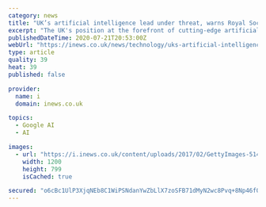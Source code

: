 ```yaml
---
category: news
title: "UK’s artificial intelligence lead under threat, warns Royal Society"
excerpt: "The UK's position at the forefront of cutting-edge artificial intelligence (AI) technology is under threat due to a \"substantial skill shortage\", the"
publishedDateTime: 2020-07-21T20:53:00Z
webUrl: "https://inews.co.uk/news/technology/uks-artificial-intelligence-lead-threat-warns-royal-society-61352"
type: article
quality: 39
heat: 39
published: false

provider:
  name: i
  domain: inews.co.uk

topics:
  - Google AI
  - AI

images:
  - url: "https://i.inews.co.uk/content/uploads/2017/02/GettyImages-514592636.jpg"
    width: 1200
    height: 799
    isCached: true

secured: "o6cBc1UlP3XjqNEb8C1WiPSNdanYwZbLlX7zoSFB71dMyN2wc8Pvq+8Np46f0aACWY/0KchN80KmfJtedSAnud5jnAolukS0z/zBzJ9qlY+UmhnLU/RMwaj28MQZwmqbNc1SHcQ3XRWEgH1kdwDIZtlFhDYT6NI69F1TEZ/OFOvnPztas7vBRqRSgaNCLiqWYOsw4mDxob2en6TwgcioYPbt6+6+FYgd0qctyAMeyXWniZwksxG97ijm9dH9gU5RBFaZqkX2+Xu7vE9jY7VFjEehGmkhARUt67dIHrleKMwspmfmnKBduqIP5esn6O6laczeyMUKMYSyz+9E+Shrug==;p/iDkuEX68OBP94TU5wvHQ=="
---
```


